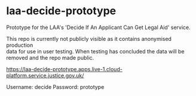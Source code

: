 # laa-decide-prototype
Prototype for the LAA's 'Decide If An Applicant Can Get Legal Aid' service.

This repo is currently not publicly visible as it contains anonymised production  
data for use in user testing. When testing has concluded the data will be removed
and the repo made public.

https://laa-decide-prototype.apps.live-1.cloud-platform.service.justice.gov.uk/

Username: decide
Password: prototype
